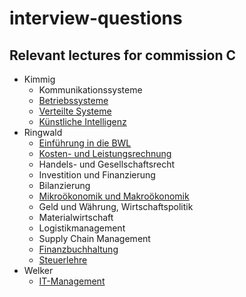 # interview-questions

## Relevant lectures for commission C

- Kimmig
  - Kommunikationssysteme
  - [Betriebssysteme](lectures/operating-systems.md)
  - [Verteilte Systeme](lectures/distributed_systems.md)
  - [Künstliche Intelligenz](lectures/ai.md)
- Ringwald
  - [Einführung in die BWL](lectures/basics-of-business-administration.md)
  - [Kosten- und Leistungsrechnung](lectures/cost-and-performance-accounting.md)
  - Handels- und Gesellschaftsrecht
  - Investition und Finanzierung
  - Bilanzierung
  - [Mikroökonomik und Makroökonomik](lectures/micro-macro-economics.md)
  - Geld und Währung, Wirtschaftspolitik
  - Materialwirtschaft
  - Logistikmanagement
  - Supply Chain Management
  - [Finanzbuchhaltung](lectures/financial-accounting.md)
  - [Steuerlehre](lectures/taxation.md)
- Welker
  - [IT-Management](lectures/it_management.md)
